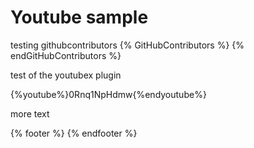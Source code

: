 # Youtube sample

testing githubcontributors
{% GitHubContributors %}
{% endGitHubContributors %}


test of the youtubex plugin

{%youtube%}0Rnq1NpHdmw{%endyoutube%}

more text

{% footer %}
{% endfooter %}
